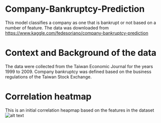 # Company-Bankruptcy-Prediction
This model classifies a company as one that is bankrupt  or not based on a number of feature. The data was downloaded from https://www.kaggle.com/fedesoriano/company-bankruptcy-prediction

# Context and Background of the data
The data were collected from the Taiwan Economic Journal for the years 1999 to 2009. Company bankruptcy was defined based on the business regulations of the Taiwan Stock Exchange.

# Correlation heatmap
This is an initial correlation heapmap based on the features in the dataset ![alt text](bankrupcy.png)


